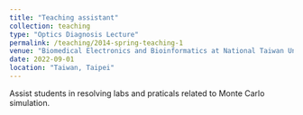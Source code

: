 ```yaml
---
title: "Teaching assistant"
collection: teaching
type: "Optics Diagnosis Lecture"
permalink: /teaching/2014-spring-teaching-1
venue: "Biomedical Electronics and Bioinformatics at National Taiwan University"
date: 2022-09-01
location: "Taiwan, Taipei"
---
```


Assist students in resolving labs and praticals related to Monte Carlo simulation.